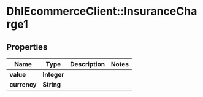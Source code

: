 # DhlEcommerceClient::InsuranceCharge1

## Properties
Name | Type | Description | Notes
------------ | ------------- | ------------- | -------------
**value** | **Integer** |  |
**currency** | **String** |  |


